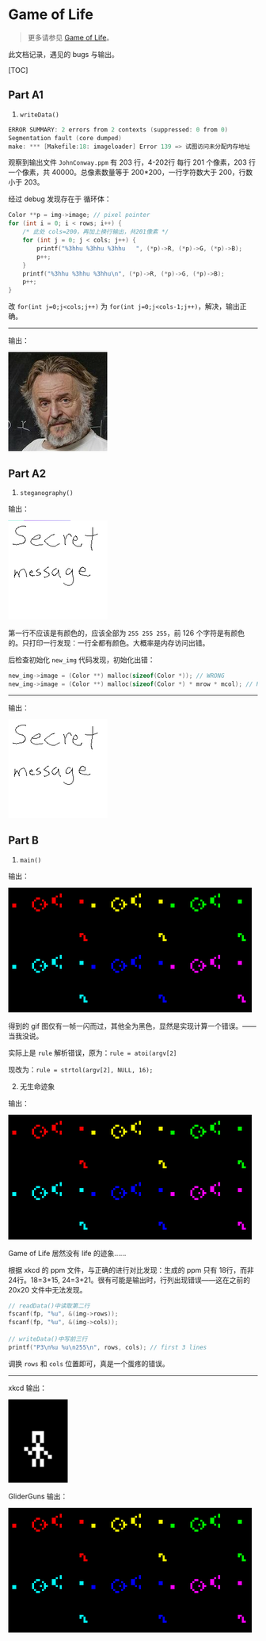 # Game of Life

> 更多请参见 [Game of Life](https://inst.eecs.berkeley.edu/~cs61c/fa20/projects/proj1/#the-game-of-life)。

此文档记录，遇见的 bugs 与输出。

[TOC]

## Part A1

1. `writeData()`

```c
ERROR SUMMARY: 2 errors from 2 contexts (suppressed: 0 from 0)
Segmentation fault (core dumped)
make: *** [Makefile:18: imageloader] Error 139 => 试图访问未分配内存地址
```

观察到输出文件 `JohnConway.ppm` 有 203 行，4-202行 每行 201 个像素，203 行 一个像素，共 40000。总像素数量等于 200\*200，一行字符数大于 200，行数小于 203。

经过 debug 发现存在于 循环体：

```c
Color **p = img->image; // pixel pointer
for (int i = 0; i < rows; i++) {
    /* 此处 cols=200，再加上换行输出，共201像素 */
    for (int j = 0; j < cols; j++) {
        printf("%3hhu %3hhu %3hhu   ", (*p)->R, (*p)->G, (*p)->B);
        p++;
    }
    printf("%3hhu %3hhu %3hhu\n", (*p)->R, (*p)->G, (*p)->B);
    p++;
}
```

改 `for(int j=0;j<cols;j++)` 为 `for(int j=0;j<cols-1;j++)`，解决，输出正确。

---

输出：

![JohnConway](./studentOutputs/img/JohnConway.png)

## Part A2

1. `steganography()`

输出：

![secretMessasge](./studentOutputs/img/wrongSecret.png)

第一行不应该是有颜色的，应该全部为 `255 255 255`，前 126 个字符是有颜色的。只打印一行发现：一行全都有颜色。大概率是内存访问出错。

后检查初始化 `new_img` 代码发现，初始化出错：

```c
new_img->image = (Color **) malloc(sizeof(Color *)); // WRONG
new_img->image = (Color **) malloc(sizeof(Color *) * mrow * mcol); // RIGHT
```

---

输出：

![secretMessage](./studentOutputs/img/secretMessage.png)

## Part B

1. `main()`

输出：

![wrongGliderGuns](./studentOutputs/img/wrongGliderGuns.gif)

得到的 gif 图仅有一帧一闪而过，其他全为黑色，显然是实现计算一个错误。——当我没说。

实际上是 `rule` 解析错误，原为：`rule = atoi(argv[2]` 

现改为：`rule = strtol(argv[2], NULL, 16);`

2. 无生命迹象

输出：

![wrongGliderGuns2](./studentOutputs/img/wrongGliderGuns2.gif)

Game of Life 居然没有 life 的迹象……

根据 xkcd 的 ppm 文件，与正确的进行对比发现：生成的 ppm 只有 18行，而非 24行。18=3+15, 24=3+21。很有可能是输出时，行列出现错误——这在之前的 20x20 文件中无法发现。

```c
// readData()中读取第二行
fscanf(fp, "%u", &(img->rows));
fscanf(fp, "%u", &(img->cols));

// writeData()中写前三行
printf("P3\n%u %u\n255\n", rows, cols); // first 3 lines
```

调换 `rows` 和 `cols` 位置即可，真是一个蛋疼的错误。

---

xkcd 输出：

<img src="./studentOutputs/img/xkcd.gif" alt="xkcd" style="zoom:200%;" />

GliderGuns 输出：

![GliderGuns](./studentOutputs/img/GliderGuns.gif)
